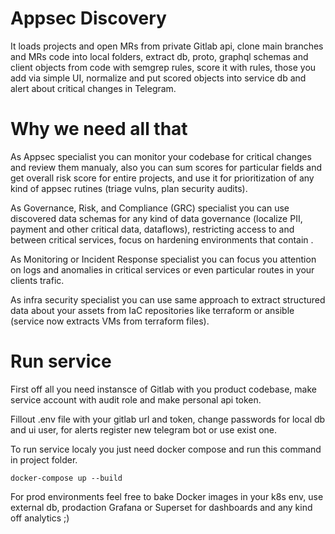# Appsec Discovery

It loads projects and open MRs from private Gitlab api, clone main branches and MRs code into local folders, extract db, proto, graphql schemas and client objects from code with semgrep rules, score it with rules, those you add via simple UI, normalize and put scored objects into service db and alert about critical changes in Telegram.

# Why we need all that

As Appsec specialist you can monitor your codebase for critical changes and review them manualy, also you can sum scores for particular fields and get overall risk score for entire projects, and use it for prioritization of any kind of appsec rutines (triage vulns, plan security audits).

As Governance, Risk, and Compliance (GRC) specialist you can use discovered data schemas for any kind of data governance (localize PII, payment and other critical data, dataflows), restricting access to and between critical services, focus on hardening environments that contain .

As Monitoring or Incident Response specialist you can focus you attention on logs and anomalies in critical services or even particular routes in your clients trafic.

As infra security specialist you can use same approach to extract structured data about your assets from IaC repositories like terraform or ansible (service now extracts VMs from terraform files).

# Run service

First off all you need instansce of Gitlab with you product codebase, make service account with audit role and make personal api token.

Fillout .env file with your gitlab url and token, change passwords for local db and ui user, for alerts register new telegram bot or use exist one.

To run service localy you just need docker compose and run this command in project folder.

```
docker-compose up --build
```

For prod environments feel free to bake Docker images in your k8s env, use external db, prodaction Grafana or Superset for dashboards and any kind off analytics ;)


